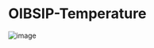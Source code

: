 # OIBSIP-Temperature
![image](https://github.com/Sriyuktha0409/OIBSIP-Temperature/assets/105410481/e2496e55-6dbc-4752-8f4b-55fb8a0bfdc9)
